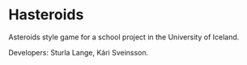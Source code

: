 Hasteroids
==========

Asteroids style game for a school project in the University of Iceland.

Developers: Sturla Lange, Kári Sveinsson.

